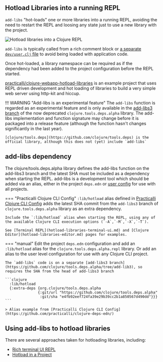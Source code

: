 
## Hotload Libraries into a running REPL

`add-libs` "hot-loads" one or more libraries into a running REPL, avoiding the need to restart the REPL and loosing any state just to use a new library with the project.

![Hotload libraries into a Clojure REPL](https://raw.githubusercontent.com/practicalli/graphic-design/live/clojure/clojure-repl-hotload-libraries.png)

`add-libs` is typically called from a rich comment block or [a separate `dev/user.clj` file](/clojure-cli/projects/configure-repl-startup.md#create-a-devuserclj-file-and-envdev-alias) to avoid being loaded with application code.

Once hot-loaded, a library namespace can be required as if the dependency had been added to the project configuration before the REPL started.

[practicalli/clojure-webapp-hotload-libraries](https://github.com/practicalli/clojure-webapp-hotload-libraries) is an example project that uses REPL driven development and hot loading of libraries to build a very simple web server using http-kit and hiccup.

!!! WARNING "Add-libs is an experimental feature"
    The `add-libs` function is regarded as an experimental feature and is only available in the [add-libs3 branch](https://github.com/clojure/tools.deps.alpha/tree/add-lib3) of the now deprecated `clojure.tools.deps.alpha` library.  The add-libs implementation and function signature may change before it is packaged into a release feature (although the function hasn't changes significantly in the last year).

    [clojure/tools.deps](https://github.com/clojure/tools.deps) is the official library, although this does not (yet) include `add-libs`


## add-libs dependency

The clojure/tools.deps.alpha library defines the add-libs function on the add-libs3 branch and the latest SHA must be included as a dependency when starting the REPL.  add-libs is a development tool which should be added via an alias, either in the project `deps.edn` or [user config](/clojure-cli/install/clojure-cli.md#user-configuration-files) for use with all projects.


=== "Practicalli Clojure CLI Config"
    `:lib/hotload` alias defined in [Practicalli Clojure CLI Config](https://github.com/practicalli/clojure-deps-edn/) adds the latest SHA commit from the `add-libs3` branch of `clojure.tools.deps.alpha` library as an extra dependency.

    Include the `:lib/hotload` alias when starting the REPL, using any of the available Clojure CLI execution options (`-A`,`-M`,`-X`,`-T`).

    See [Terminal REPL](hotload-libraries-terminal-ui.md) and [Clojure Editor](hotload-libraries-editor.md) pages for examples.

=== "manual"
    Edit the project `deps.edn` configuration and add an `:lib/hotload` alias for the `clojure.tools.deps.alpha.repl` library.  Or add an alias to the user level configuration for use with any Clojure CLI project.

    The `add-libs` code is on a separate [add-libs3 branch](https://github.com/clojure/tools.deps.alpha/tree/add-lib3), so requires the SHA from the head of add-libs3 branch

    ```clojure
      :lib/hotload
      {:extra-deps {org.clojure/tools.deps.alpha
                   {:git/url "https://github.com/clojure/tools.deps.alpha"
                    :git/sha "e4fb92eef724fa39e29b39cc2b1a850567d490dd"}}}
    ```

    > Alias example from [Practicalli Clojure CLI Config](https://github.com/practicalli/clojure-deps-edn/)


## Using add-libs to hotload libraries

There are several approaches taken for hotloading libraries, including:

* [Rich terminal UI REPL](/clojure/clojure-cli/repl/libraries/#hotload-libraries)
* [Hotload in a Project](/clojure/clojure-cli/projects/hotload-in-project/)

